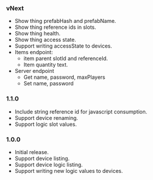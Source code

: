 ### vNext

- Show thing prefabHash and prefabName.
- Show thing reference ids in slots.
- Show thing health.
- Show thing access state.
- Support writing accessState to devices.
- Items endpoint:
  - item parent slotId and referenceId.
  - Item quantity text.
- Server endpoint
  - Get name, password, maxPlayers
  - Set name, password

### 1.1.0

- Include string reference id for javascript consumption.
- Support device renaming.
- Support logic slot values.

### 1.0.0

- Initial release.
- Support device listing.
- Support device logic listing.
- Support writing new logic values to devices.
